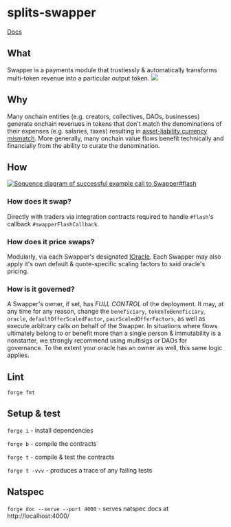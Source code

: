 # splits-swapper

[Docs](https://docs.0xsplits.xyz/core/swapper)

## What

Swapper is a payments module that trustlessly & automatically transforms multi-token revenue into a particular output token.
![](https://docs.0xsplits.xyz/_next/image?url=%2F_next%2Fstatic%2Fmedia%2Fswapper_diagram.2f2890db.png&w=3840&q=75)

## Why

Many onchain entities (e.g. creators, collectives, DAOs, businesses) generate onchain revenues in tokens that don't match the denominations of their expenses (e.g. salaries, taxes) resulting in [asset-liability currency mismatch](https://en.wikipedia.org/wiki/Asset%E2%80%93liability_mismatch#Currency_Mismatch).
More generally, many onchain value flows benefit technically and financially from the ability to curate the denomination.

## How

[![Sequence diagram of successful example call to Swapper#flash](https://mermaid.ink/img/pako:eNp9k21r2zAQx7-K0AjeaELLaFfQi0LiJrAXo6wte1PvxcU-t6Ky5J7OHaHku1eSSRPP2Wzww93vHv6S7k2WrkKp5GTyVlghtNWsRPoUIuMnbDBTIluDx2x6aP0FpGFt0GcfeHLWzvIKGm02MS5CZheY_C3pBmiTO-MoEp9W83gfYxaOKqQ9madrQHosna0G-b4tl5eLywHFSKwH0Pxicb7Ks57Zxld4bCeTwhbW40uHtsRrDY8ETSR67p4g9DO7ujq5-wNti_TdMgaEHam0cCsD_qlnR8RBmBL1CIzuG4LSoBKPyD87xzhvXGfZ91zvDNjsIwsc-nd5AnGkuwfBBNbXSCJupWD3jPaz_yJ-j7o4Eu17U5KXgzFrKJ__JXNfP1Zd3uZfz0T4JfeK4lS0sInBf5UdrNJe30jYAi3WuoxbOZCU1Ny7A_dY1-yILnYMZhD3n7b63VdCTmWD1ICuwtSkk1_INBGFDC3LuLyFDIcpcNCxu9vYUiqmDqeyayvg3bmSqgbjgxUrHUr86McwTeP2HWoHLUA?type=png)](https://mermaid.live/edit#pako:eNp9k21r2zAQx7-K0AjeaELLaFfQi0LiJrAXo6wte1PvxcU-t6Ky5J7OHaHku1eSSRPP2Wzww93vHv6S7k2WrkKp5GTyVlghtNWsRPoUIuMnbDBTIluDx2x6aP0FpGFt0GcfeHLWzvIKGm02MS5CZheY_C3pBmiTO-MoEp9W83gfYxaOKqQ9madrQHosna0G-b4tl5eLywHFSKwH0Pxicb7Ks57Zxld4bCeTwhbW40uHtsRrDY8ETSR67p4g9DO7ujq5-wNti_TdMgaEHam0cCsD_qlnR8RBmBL1CIzuG4LSoBKPyD87xzhvXGfZ91zvDNjsIwsc-nd5AnGkuwfBBNbXSCJupWD3jPaz_yJ-j7o4Eu17U5KXgzFrKJ__JXNfP1Zd3uZfz0T4JfeK4lS0sInBf5UdrNJe30jYAi3WuoxbOZCU1Ny7A_dY1-yILnYMZhD3n7b63VdCTmWD1ICuwtSkk1_INBGFDC3LuLyFDIcpcNCxu9vYUiqmDqeyayvg3bmSqgbjgxUrHUr86McwTeP2HWoHLUA)

### How does it swap?

Directly with traders via integration contracts required to handle `#flash`'s callback `#swapperFlashCallback`.

### How does it price swaps?

Modularly, via each Swapper's designated [IOracle](https://github.com/0xSplits/splits-oracle/blob/main/src/interfaces/IOracle.sol).
Each Swapper may also apply it's own default & quote-specific scaling factors to said oracle's pricing.

### How is it governed?

A Swapper's owner, if set, has _FULL CONTROL_ of the deployment.
It may, at any time for any reason, change the `beneficiary`, `tokenToBeneficiary`, `oracle`, `defaultOfferScaledFactor`, `pairScaledOfferFactors`, as well as execute arbitrary calls on behalf of the Swapper.
In situations where flows ultimately belong to or benefit more than a single person & immutability is a nonstarter, we strongly recommend using multisigs or DAOs for governance.
To the extent your oracle has an owner as well, this same logic applies.

## Lint

`forge fmt`

## Setup & test

`forge i` - install dependencies

`forge b` - compile the contracts

`forge t` - compile & test the contracts

`forge t -vvv` - produces a trace of any failing tests

## Natspec

`forge doc --serve --port 4000` - serves natspec docs at http://localhost:4000/
